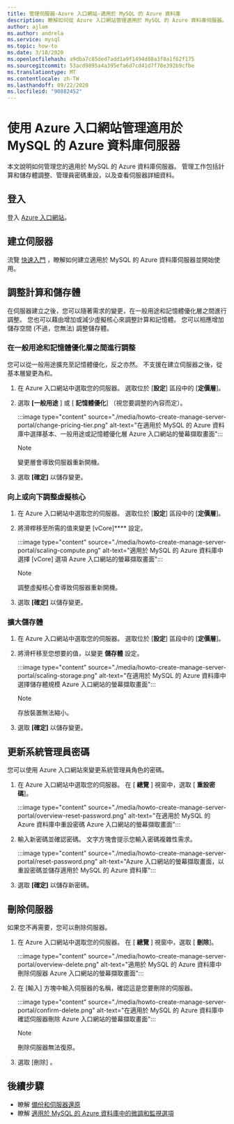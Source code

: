 ```yaml
---
title: 管理伺服器-Azure 入口網站-適用於 MySQL 的 Azure 資料庫
description: 瞭解如何從 Azure 入口網站管理適用於 MySQL 的 Azure 資料庫伺服器。
author: ajlam
ms.author: andrela
ms.service: mysql
ms.topic: how-to
ms.date: 3/18/2020
ms.openlocfilehash: a9dba7c85ded7add1a9f1494d88a3f8a1f62f175
ms.sourcegitcommit: 53acd9895a4a395efa6d7cd41d7f78e392b9cfbe
ms.translationtype: MT
ms.contentlocale: zh-TW
ms.lasthandoff: 09/22/2020
ms.locfileid: "90882452"
---
```

# <a name="manage-an-azure-database-for-mysql-server-using-the-azure-portal"></a>使用 Azure 入口網站管理適用於 MySQL 的 Azure 資料庫伺服器

本文說明如何管理您的適用於 MySQL 的 Azure 資料庫伺服器。 管理工作包括計算和儲存體調整、管理員密碼重設，以及查看伺服器詳細資料。

## <a name="sign-in"></a>登入

登入 [Azure 入口網站](https://portal.azure.com)。

## <a name="create-a-server"></a>建立伺服器

流覽 [快速入門](quickstart-create-mysql-server-database-using-azure-portal.md) ，瞭解如何建立適用於 MySQL 的 Azure 資料庫伺服器並開始使用。

## <a name="scale-compute-and-storage"></a>調整計算和儲存體

在伺服器建立之後，您可以隨著需求的變更，在一般用途和記憶體優化層之間進行調整。 您也可以藉由增加或減少虛擬核心來調整計算和記憶體。 您可以相應增加儲存空間 (不過，您無法) 調整儲存體。

### <a name="scale-between-general-purpose-and-memory-optimized-tiers"></a>在一般用途和記憶體優化層之間進行調整

您可以從一般用途擴充至記憶體優化，反之亦然。 不支援在建立伺服器之後，從基本層變更為和。

1. 在 Azure 入口網站中選取您的伺服器。 選取位於 [**設定**] 區段中的 [**定價層**]。

2. 選取 **[一般用途** ] 或 [ **記憶體優化**] （視您要調整的內容而定）。

   :::image type="content" source="./media/howto-create-manage-server-portal/change-pricing-tier.png" alt-text="在適用於 MySQL 的 Azure 資料庫中選擇基本、一般用途或記憶體優化層 Azure 入口網站的螢幕擷取畫面":::

   > [!NOTE]
   > 變更層會導致伺服器重新開機。

3. 選取 **[確定]** 以儲存變更。

### <a name="scale-vcores-up-or-down"></a>向上或向下調整虛擬核心

1. 在 Azure 入口網站中選取您的伺服器。 選取位於 [**設定**] 區段中的 [**定價層**]。

2. 將滑桿移至所需的值來變更 [vCore]**** 設定。

    :::image type="content" source="./media/howto-create-manage-server-portal/scaling-compute.png" alt-text="適用於 MySQL 的 Azure 資料庫中選擇 [vCore] 選項 Azure 入口網站的螢幕擷取畫面":::

    > [!NOTE]
    > 調整虛擬核心會導致伺服器重新開機。

3. 選取 **[確定]** 以儲存變更。

### <a name="scale-storage-up"></a>擴大儲存體

1. 在 Azure 入口網站中選取您的伺服器。 選取位於 [**設定**] 區段中的 [**定價層**]。

2. 將滑杆移至您想要的值，以變更 **儲存體** 設定。

   :::image type="content" source="./media/howto-create-manage-server-portal/scaling-storage.png" alt-text="在適用於 MySQL 的 Azure 資料庫中選擇儲存體規模 Azure 入口網站的螢幕擷取畫面":::

   > [!NOTE]
   > 存放裝置無法縮小。

3. 選取 **[確定]** 以儲存變更。

## <a name="update-admin-password"></a>更新系統管理員密碼

您可以使用 Azure 入口網站來變更系統管理員角色的密碼。

1. 在 Azure 入口網站中選取您的伺服器。 在 [ **總覽** ] 視窗中，選取 [ **重設密碼**]。

   :::image type="content" source="./media/howto-create-manage-server-portal/overview-reset-password.png" alt-text="在適用於 MySQL 的 Azure 資料庫中重設密碼 Azure 入口網站的螢幕擷取畫面":::

2. 輸入新密碼並確認密碼。 文字方塊會提示您輸入密碼複雜性需求。

   :::image type="content" source="./media/howto-create-manage-server-portal/reset-password.png" alt-text="Azure 入口網站的螢幕擷取畫面，以重設密碼並儲存適用於 MySQL 的 Azure 資料庫":::

3. 選取 **[確定]** 以儲存新密碼。

## <a name="delete-a-server"></a>刪除伺服器

如果您不再需要，您可以刪除伺服器。

1. 在 Azure 入口網站中選取您的伺服器。 在 [ **總覽** ] 視窗中，選取 [ **刪除**]。

   :::image type="content" source="./media/howto-create-manage-server-portal/overview-delete.png" alt-text="適用於 MySQL 的 Azure 資料庫中刪除伺服器 Azure 入口網站的螢幕擷取畫面":::

2. 在 [輸入] 方塊中輸入伺服器的名稱，確認這是您要刪除的伺服器。

   :::image type="content" source="./media/howto-create-manage-server-portal/confirm-delete.png" alt-text="在適用於 MySQL 的 Azure 資料庫中確認伺服器刪除 Azure 入口網站的螢幕擷取畫面":::

   > [!NOTE]
   > 刪除伺服器無法復原。

3. 選取 [刪除]  。

## <a name="next-steps"></a>後續步驟

- 瞭解 [備份和伺服器還原](howto-restore-server-portal.md)
- 瞭解 [適用於 MySQL 的 Azure 資料庫中的微調和監視選項](concepts-monitoring.md)

